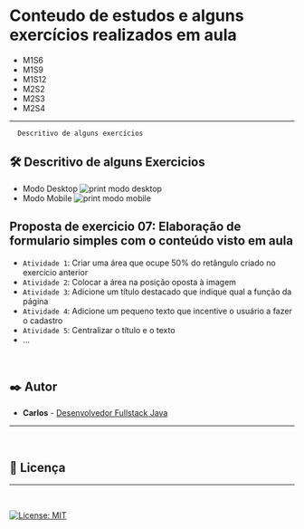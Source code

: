 

# Conteudo de estudos e alguns exercícios realizados em aula

* M1S6
* M1S9
* M1S12
* M2S2
* M2S3
* M2S4




<hr>



```
  Descritivo de alguns exercícios 
```
## 🛠️ Descritivo de alguns Exercicios

- Modo Desktop
![print modo desktop]([https://github.com/carlosvico/senai_dev_class/blob/main/M2S2/exercicio-trello/ex-7-10/img/desk.png])
- Modo Mobile
![print modo mobile]([https://github.com/carlosvico/senai_dev_class/blob/main/M2S2/exercicio-trello/ex-7-10/img/mobile.png])

## Proposta de exercicio 07: Elaboração de formulario simples com o conteúdo visto em aula



- `Atividade 1`: Criar uma área que ocupe 50% do retângulo criado no exercício anterior
- `Atividade 2`: Colocar a área na posição oposta à imagem
- `Atividade 3`: Adicione um título destacado que indique qual a função da página
- `Atividade 4`: Adicione um pequeno texto que incentive o usuário a fazer o cadastro
- `Atividade 5`: Centralizar o título e o texto
- ...

&nbsp;

## ✒️ Autor 

* **Carlos** -  [Desenvolvedor Fullstack Java ](https://www.linkedin.com/in/carlos-vico/)

<hr>

&nbsp;
## 📄 Licença
<hr>

&nbsp;

[![License: MIT](https://img.shields.io/badge/License-MIT-yellow.svg)](https://opensource.org/licenses/MIT)




